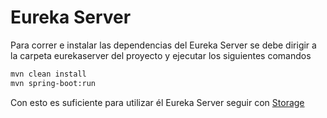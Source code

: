 # Eureka Server

Para correr e instalar las dependencias del Eureka Server se debe dirigir a la carpeta eurekaserver del proyecto y ejecutar los siguientes comandos

```bash
mvn clean install
mvn spring-boot:run
```

Con esto es suficiente para utilizar él Eureka Server seguir con [Storage](storage.md)
